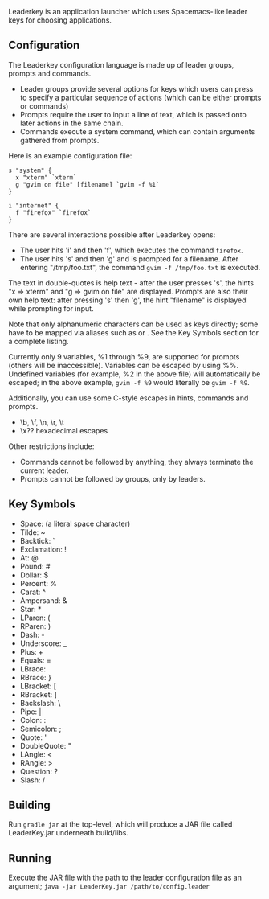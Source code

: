 Leaderkey is an application launcher which uses Spacemacs-like leader keys for choosing applications.

Configuration
-------------

The Leaderkey configuration language is made up of leader groups, prompts and commands.

- Leader groups provide several options for keys which users can press to specify a particular
  sequence of actions (which can be either prompts or commands)
- Prompts require the user to input a line of text, which is passed onto later actions in the
  same chain.
- Commands execute a system command, which can contain arguments gathered from prompts.

Here is an example configuration file:

    s "system" {
      x "xterm" `xterm`
      g "gvim on file" [filename] `gvim -f %1`
    }

    i "internet" {
      f "firefox" `firefox`
    }
   
There are several interactions possible after Leaderkey opens:

- The user hits 'i' and then 'f', which executes the command `firefox`.
- The user hits 's' and then 'g' and is prompted for a filename. After entering "/tmp/foo.txt", 
  the command `gvim -f /tmp/foo.txt` is executed.
  
The text in double-quotes is help text - after the user presses 's', the hints "x => xterm" and "g => gvim on file"
are displayed. Prompts are also their own help text: after pressing 's' then 'g', the hint "filename" is displayed
while prompting for input.
  
Note that only alphanumeric characters can be used as keys directly; some have to be mapped via aliases
such as <Tilde> or <Space>. See the Key Symbols section for a complete listing.

Currently only 9 variables, %1 through %9, are supported for prompts (others will be inaccessible). Variables can
be escaped by using %%. Undefined variables (for example, %2 in the above file) will automatically be escaped; in
the above example, `gvim -f %9` would literally be `gvim -f %9`. 

Additionally, you can use some C-style escapes in hints, commands and prompts.

- \\b, \\f, \\n, \\r, \\t
- \\x?? hexadecimal escapes

Other restrictions include:

- Commands cannot be followed by anything, they always terminate the current leader.
- Prompts cannot be followed by groups, only by leaders.

Key Symbols
-----------

- Space: (a literal space character)
- Tilde: ~
- Backtick: \`
- Exclamation: !
- At: @
- Pound: #
- Dollar: $
- Percent: %
- Carat: ^
- Ampersand: &
- Star: *
- LParen: (
- RParen: )
- Dash: -
- Underscore: _
- Plus: +
- Equals: =
- LBrace: 
- RBrace: }
- LBracket: [
- RBracket: ]
- Backslash: \\
- Pipe: |
- Colon: :
- Semicolon: ;
- Quote: '
- DoubleQuote: "
- LAngle: <
- RAngle: >
- Question: ?
- Slash: /

Building
--------

Run `gradle jar` at the top-level, which will produce a JAR file called 
LeaderKey.jar underneath build/libs.

Running
-------

Execute the JAR file with the path to the leader configuration file as an
argument; `java -jar LeaderKey.jar /path/to/config.leader`
